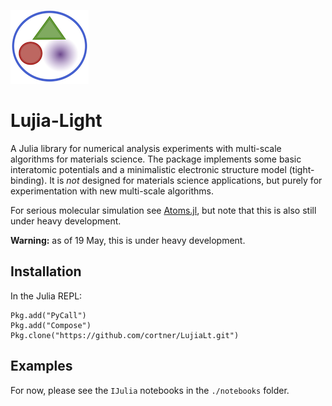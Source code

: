 

![lujia-logo](./docs/logo-small.png)

# Lujia-Light

A Julia library for numerical analysis experiments with
multi-scale algorithms for materials science. The package
implements some basic interatomic potentials
and a minimalistic electronic structure model (tight-binding).
It is *not* designed for materials science applications,
but purely for experimentation with new multi-scale algorithms.

For serious molecular simulation see
[Atoms.jl](https://github.com/libAtoms/Atoms.jl), but note that
this is also still under heavy development.

**Warning:** as of 19 May, this is under heavy development.

## Installation

In the Julia REPL:
```{.julia}
Pkg.add("PyCall")
Pkg.add("Compose")
Pkg.clone("https://github.com/cortner/LujiaLt.git")
```

## Examples

For now, please see the `IJulia` notebooks in the
`./notebooks` folder.
